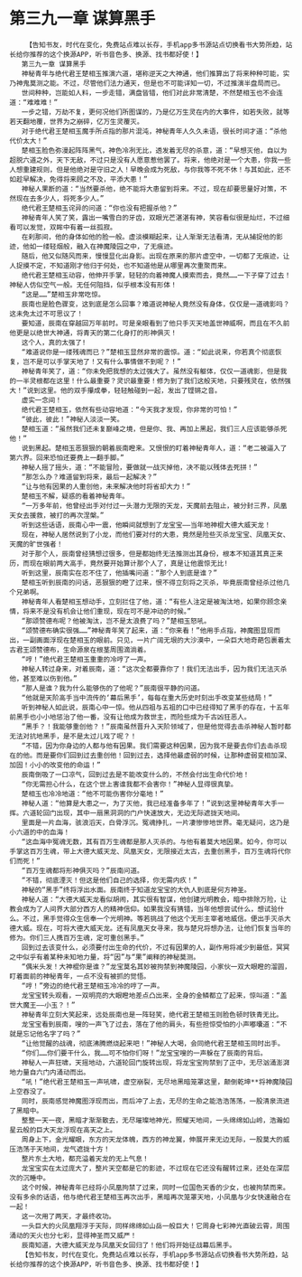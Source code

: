# 第三九一章 谋算黑手
        【告知书友，时代在变化，免费站点难以长存，手机app多书源站点切换看书大势所趋，站长给你推荐的这个换源APP，听书音色多、换源、找书都好使！】
       第三九一章 谋算黑手
       神秘青年与绝代君王楚相玉推演六道，堪称逆天之大神通，他们推算出了将来种种可能，实乃神鬼莫测之能。不过，尽管他们法力通天，但是也不可能详知一切，不过推演半盘局而已。
       世间种种，岂能如人料，一步走错，满盘皆错，他们对此非常清楚，不然楚相玉也不会连道：“难难难！”
       一步之错，万劫不复，更何况他们所图谋的，乃是亿万生灵在内的大事件，如若失败，就等若天翻地覆，世界为之崩碎，亿万生灵覆灭。
       对于绝代君王楚相玉魔手所点指的那片混沌，神秘青年人久久未语，很长时间才道：“杀他代价太大！”
       楚相玉脸色弥漫起阵阵黑气，神色冷冽无比，透发着无尽的杀意，道：“早想灭他，自以为超脱六道之外，天下无敌，不过只是没有人愿意惹他罢了。将来，他绝对是一个大患，你我一些人想重建规则，但是他绝对是守旧之人！早晚会成为死敌，与你我等不死不休！与其如此，还不如趁早解决，免得将来顾之不及，平添大患！”
       神秘人果断的道：“当然要杀他，绝不能将大患留到将来。不过，现在却要思量好对策，不然现在去多少人，将死多少人。”
       绝代君王楚相玉诧异的问道：“你也没有把握杀他？”
       神秘青年人笑了笑，露出一嘴雪白的牙齿，双眼光芒湛湛有神，笑容看似很是灿烂，不过细看可以发觉，双眸中有着一丝孤寂。
       在刹那间，他的身体如他的脸一般。虚淡模糊起来，让人渐渐无法看清，无从捕捉他的影迹，他如一缕轻烟般，融入在神魔陵园之中，了无痕迹。
       随后，他又似随风而来，慢慢显化出身影。出现在原来的那片虚空中，一切都了无痕迹，让人捉摸不定，不知道刚才他归于何处，也不知道他是从哪里再次重聚而来。
       绝代君王楚相玉动容，他伸开手掌，轻轻的向着神魔人摸索而去，竟然……一下子穿了过去！神秘人仿似空气一般。无任何阻挡，似乎根本没有形体！
       “这是……”楚相玉非常吃惊。
       辰南也是脸色骤变，这到底是怎么回事？难道说神秘人竟然没有身体，仅仅是一道魂影吗？这未免太过不可思议了！
       要知道，辰南在穿越回万年前时。可是亲眼看到了他只手灭天地盖世神威啊，而且在不久前他更是以绝世大神通，将青天的第二化身打的形神俱灭！
       这个人，真的太强了!
       “难道说你是一缕残魂而已？”楚相玉显然非常的震惊。道：“如此说来，你若真个彻底恢复，岂不是可以手掌天地了！又有什么事情做不到呢？！”
       神秘青年笑了，道：“你未免把我想的太过强大了。虽然没有躯体，仅仅一道魂影，但是我的一半灵根都在这里！什么最重要？灵识最重要！修为到了我们这般天地，只要残灵在，依然强大！”说到这里。他的双手攥成拳，轻轻触碰到一起，发出了铿锵之音。
       虚实一念间！
       绝代君王楚相玉，依然有些动容地道：“今天我才发现，你非常的可怕！”
       “彼此，彼此！”神秘人淡淡一笑。
       楚相玉道：“虽然我们还未复巅峰之境，但是你、我、再加上黑起，我们三人应该能够杀死他！”
       说到黑起。楚相玉恶狠狠的朝着辰南瞪来。又恨恨的盯着神秘青年人，道：“老二被逼入了第六界。回来恐怕还要费上一翻手脚。”
       神秘人摇了摇头，道：“不能冒险，要做就一战灭掉他，决不能以残体去死拼！”
       “那怎么办？难道留到将来，最后一起解决？”
       “让与他有因果的人重创他，未来解决他时将省却大力！”
       楚相玉不解，疑惑的看着神秘青年。
       “一万多年前，他曾经出手对付过一头潜力无限的天龙，天魔前去阻止，被分封三界，凤凰天女去援救，被打的再次涅槃。”
       听到这些话语，辰南心中一震，他瞬间就想到了龙宝宝——当年地神棍大德大威天龙！
       现在，神秘人居然说到了小龙，而他们要对付的大患，竟然是险些灭杀龙宝宝、凤凰天女、天魔的旷世强者！
       对于那个人，辰南曾经猜想过很多，但是都始终无法推测出其身份，根本不知道其真正来历，而现在眼前两大高手，竟然要开始算计那个人了，真是让他震惊无比!
       听到这里，辰南实在忍不住了，他插嘴问道：“那个人到底是谁？”
       楚相玉听到辰南的问话，恶狠狠的瞪了过来，恨不得立刻将之灭杀，毕竟辰南曾经杀过他几个兄弟啊。
       神秘青年人看楚相玉想动手，立刻拦住了他，道：“有些人注定是被淘汰地，如果你顾念亲情，将来不是没有机会让他们重现，现在可不是冲动的时候。”
       “那颂赞德布呢？他被淘汰，岂不是太浪费了吗？”楚相玉怒吼。
       “颂赞德布确实很强……”神秘青年笑了起来，道：“你来看！”他用手点指，神魔图显现而出，一副画面浮现在楚相玉的眼前。只见，一片广阔无垠的大沙漠中，一朵巨大地奇葩包裹着太古君王颂赞德布，生命源泉在根茎周围滴淌着。
       “哼！”绝代君王楚相玉重重的冷哼了一声。
       神秘人转过身来，对着辰南，道：“这次全都要靠你了！我们无法出手，因为我们无法灭杀他，甚至难以伤到他。”
       “那人是谁？我为什么能够伤的了他呢？”辰南很平静的问道。
       “他就是天阶高手当中流传的‘幕后黑手’，每每在重大历史时刻出手改变某些结局！”
       听到神秘人如此说，辰南心中一惊。他从四祖与五祖的口中已经得知了黑手的存在，十五年前黑手也小小地惩治了他一番，没有让他成为救世主，而险些成为千古凶狂恶人。
       “黑手？！我能够重创他？！”辰南虽然晋升入天阶领域了，但是他觉得去击杀神秘人暂时都无法对抗地黑手，是不是太过儿戏了呢？！
       “不错，因为你身边的人都与他有因果。我们需要这种因果，因为我不是要去你们去击杀现在的他。而是要你们回到过去重创他！回到过去，选择他最虚弱的时候，让那种虚弱变相加深、加固！小小的改变他的命运！”
       辰南倒吸了一口凉气，回到过去是不能改变什么的，不然会付出生命代价地！
       “你无需担心什么，在这个世上害谁我都不会害你！”神秘人显得很真挚。
       楚相玉也冷冷地道：“他不可能伤害你分毫地！”
       神秘人道：“他算是大患之一，为了灭他，我已经准备多年了！”说到这里神秘青年大手一挥。六道轮回门出现，其中一扇黑洞洞的门户快速放大，无边无际遮拢天地间。
       里面是一片血海，骇浪滔天，白骨浮沉。冤魂挣扎，一片凄惨惨地世界。毫无疑问，这乃是小六道的中的血海！
       “这血海中冤魂无数，其有百万生魂都是那人灭杀的。与他有着莫大地因果。如今，你可以手掌这百万生魂，带上大德大威天龙、凤凰天女，无限接近太古，去重创黑手，百万生魂将代你们而死！”
       “百万生魂都将形神俱灭吗？”辰南问道。
       “不错，彻底湮灭！但这是他们自己的选择，你无需内疚！”
       神秘的“黑手”终将浮出水面。辰南终于知道龙宝宝的大仇人到底是何方神圣。
       神秘人道：“大德大威天龙看似胡闹，其实很有智谋，他创建光明教会，暗中排除万险，让教会成为了人间界大部分西方人的精神信仰。如果我没有猜错，当年他想尝试什么，想试验什么。不过，黑手觉得众生信奉一个光明神。等若挑战了他这个无形主宰者地威信。便出手灭杀大德大威。现在，可将大德大威天龙。还有凤凰天女寻来，我与楚兄将想办法，让他们恢复当年的修为。你们三人携百万生魂，定可重创黑手。”
       回到过去该变什么，必须要付出生命的代价，不过有因果的人，副作用将减少到最低，冥冥之中似乎有着某种未知地力量，将“因”与“果”阐释的神秘莫测。
       “偶米头发！大神棍你是谁？”龙宝莫名其妙被拘禁到神魔陵园，小家伙一双大眼瞪的溜圆，盯着面前的神秘青年，一点不没有被抓的觉悟。
       “哼！”旁边的绝代君王楚相玉冷冷的哼了一声。
       龙宝宝转头观看，一双明亮的大眼瞪地差点凸出来，全身的金鳞都立了起来，惊叫道：“盖世大魔王——小玉？！”
       神秘青年立刻大笑起来，远处辰南也是一阵轻笑，绝代君王楚相玉则脸色顿时铁青无比。
       龙宝宝看到辰南，嗖的一声飞了过去，落在了他的肩头，有些担惊受怕的小声嘟囔道：“不就是忘记他名字了吗？”
       “让他觉醒的战魂，彻底沸腾燃烧起来吧！”神秘人大喝，会同绝代君王楚相玉同时出手。
       “你们……你们要干什么，我……可不怕你们呀！”龙宝宝嗖的一声躲在了辰南的背后。
       神秘人一声狂啸，天摇地动，六道轮回门旋转出现，将龙宝宝拘禁到了正中，无尽汹涌澎湃地力量自六门内涌动而出。
       “吼！”绝代君王楚相玉一声吼啸，虚空崩裂，无尽地黑暗笼罩这里，颠倒乾坤**将神魔陵园上空吞没了。
       同时，辰南感觉神魔图浮现而出，而后冲了上去，无尽的生命之能浩浩荡荡，一股清泉流进了黑暗中。
       整整一天一夜，黑暗才渐渐散去，无尽璀璨地神光，照耀天地间，一头绵绵如山岭，浩瀚如星云般的巨大天龙浮现在高天之上。
       周身上下，金光耀眼，东方的天龙体魄，西方的神龙翼，伸展开来无边无际，一股莫大的威压浩荡于天地间，龙气遮拢十方！
       整片东土大地，都充溢着天龙的无上气息！
       龙宝宝实在太过庞大了，整片天空都是它的影迹，不过现在它还没有醒转过来，还处在深层次的沉睡中。
       这个时候，神秘青年已经将小凤凰拘禁了过来，同时一位国色天香的少女，也被拘禁而来。没有多余的话语，他与绝代君王楚相玉再次出手，黑暗再次笼罩天地，小凤凰与少女快速融合在一起！
       这一次用了两天，才最终收功。
       一头巨大的火凤凰翔浮于天际，同样绵绵如山岳一般巨大！它周身七彩神光直破云霄，周围涌动的天火也分七彩，显得神圣而又威严！
       辰南知道，大德大威天龙与凤凰天女回归了！他们将开始征战幕后黑手。
       【告知书友，时代在变化，免费站点难以长存，手机app多书源站点切换看书大势所趋，站长给你推荐的这个换源APP，听书音色多、换源、找书都好使！】
